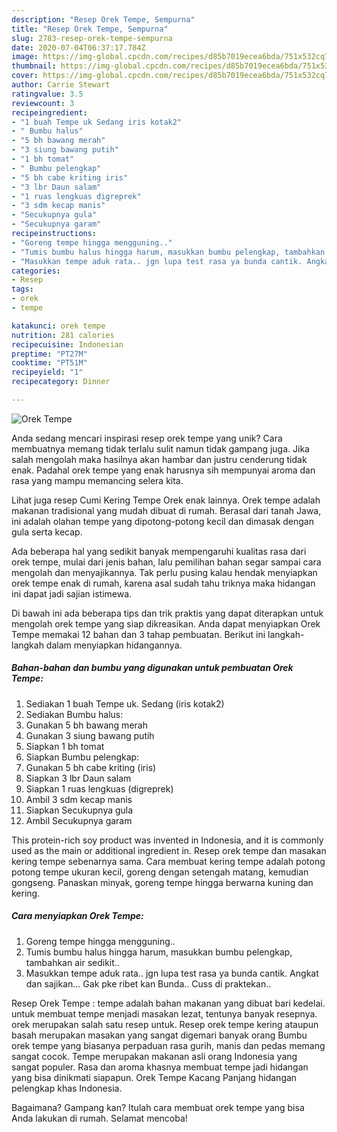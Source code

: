 ```yaml
---
description: "Resep Orek Tempe, Sempurna"
title: "Resep Orek Tempe, Sempurna"
slug: 2783-resep-orek-tempe-sempurna
date: 2020-07-04T06:37:17.784Z
image: https://img-global.cpcdn.com/recipes/d85b7019ecea6bda/751x532cq70/orek-tempe-foto-resep-utama.jpg
thumbnail: https://img-global.cpcdn.com/recipes/d85b7019ecea6bda/751x532cq70/orek-tempe-foto-resep-utama.jpg
cover: https://img-global.cpcdn.com/recipes/d85b7019ecea6bda/751x532cq70/orek-tempe-foto-resep-utama.jpg
author: Carrie Stewart
ratingvalue: 3.5
reviewcount: 3
recipeingredient:
- "1 buah Tempe uk Sedang iris kotak2"
- " Bumbu halus"
- "5 bh bawang merah"
- "3 siung bawang putih"
- "1 bh tomat"
- " Bumbu pelengkap"
- "5 bh cabe kriting iris"
- "3 lbr Daun salam"
- "1 ruas lengkuas digreprek"
- "3 sdm kecap manis"
- "Secukupnya gula"
- "Secukupnya garam"
recipeinstructions:
- "Goreng tempe hingga mengguning.."
- "Tumis bumbu halus hingga harum, masukkan bumbu pelengkap, tambahkan air sedikit.."
- "Masukkan tempe aduk rata.. jgn lupa test rasa ya bunda cantik. Angkat dan sajikan... Gak pke ribet kan Bunda.. Cuss di praktekan.."
categories:
- Resep
tags:
- orek
- tempe

katakunci: orek tempe 
nutrition: 281 calories
recipecuisine: Indonesian
preptime: "PT27M"
cooktime: "PT51M"
recipeyield: "1"
recipecategory: Dinner

---
```



![Orek Tempe](https://img-global.cpcdn.com/recipes/d85b7019ecea6bda/751x532cq70/orek-tempe-foto-resep-utama.jpg)

Anda sedang mencari inspirasi resep orek tempe yang unik? Cara membuatnya memang tidak terlalu sulit namun tidak gampang juga. Jika salah mengolah maka hasilnya akan hambar dan justru cenderung tidak enak. Padahal orek tempe yang enak harusnya sih mempunyai aroma dan rasa yang mampu memancing selera kita.

Lihat juga resep Cumi Kering Tempe Orek enak lainnya. Orek tempe adalah makanan tradisional yang mudah dibuat di rumah. Berasal dari tanah Jawa, ini adalah olahan tempe yang dipotong-potong kecil dan dimasak dengan gula serta kecap.

Ada beberapa hal yang sedikit banyak mempengaruhi kualitas rasa dari orek tempe, mulai dari jenis bahan, lalu pemilihan bahan segar sampai cara mengolah dan menyajikannya. Tak perlu pusing kalau hendak menyiapkan orek tempe enak di rumah, karena asal sudah tahu triknya maka hidangan ini dapat jadi sajian istimewa.


Di bawah ini ada beberapa tips dan trik praktis yang dapat diterapkan untuk mengolah orek tempe yang siap dikreasikan. Anda dapat menyiapkan Orek Tempe memakai 12 bahan dan 3 tahap pembuatan. Berikut ini langkah-langkah dalam menyiapkan hidangannya.

<!--inarticleads1-->

##### Bahan-bahan dan bumbu yang digunakan untuk pembuatan Orek Tempe:

1. Sediakan 1 buah Tempe uk. Sedang (iris kotak2)
1. Sediakan  Bumbu halus:
1. Gunakan 5 bh bawang merah
1. Gunakan 3 siung bawang putih
1. Siapkan 1 bh tomat
1. Siapkan  Bumbu pelengkap:
1. Gunakan 5 bh cabe kriting (iris)
1. Siapkan 3 lbr Daun salam
1. Siapkan 1 ruas lengkuas (digreprek)
1. Ambil 3 sdm kecap manis
1. Siapkan Secukupnya gula
1. Ambil Secukupnya garam


This protein-rich soy product was invented in Indonesia, and it is commonly used as the main or additional ingredient in. Resep orek tempe dan masakan kering tempe sebenarnya sama. Cara membuat kering tempe adalah potong potong tempe ukuran kecil, goreng dengan setengah matang, kemudian gongseng. Panaskan minyak, goreng tempe hingga berwarna kuning dan kering. 

<!--inarticleads2-->

##### Cara menyiapkan Orek Tempe:

1. Goreng tempe hingga mengguning..
1. Tumis bumbu halus hingga harum, masukkan bumbu pelengkap, tambahkan air sedikit..
1. Masukkan tempe aduk rata.. jgn lupa test rasa ya bunda cantik. Angkat dan sajikan... Gak pke ribet kan Bunda.. Cuss di praktekan..


Resep Orek Tempe : tempe adalah bahan makanan yang dibuat bari kedelai. untuk membuat tempe menjadi masakan lezat, tentunya banyak resepnya. orek merupakan salah satu resep untuk. Resep orek tempe kering ataupun basah merupakan masakan yang sangat digemari banyak orang Bumbu orek tempe yang biasanya perpaduan rasa gurih, manis dan pedas memang sangat cocok. Tempe merupakan makanan asli orang Indonesia yang sangat populer. Rasa dan aroma khasnya membuat tempe jadi hidangan yang bisa dinikmati siapapun. Orek Tempe Kacang Panjang hidangan pelengkap khas Indonesia. 

Bagaimana? Gampang kan? Itulah cara membuat orek tempe yang bisa Anda lakukan di rumah. Selamat mencoba!
